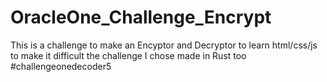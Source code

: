 # OracleOne_Challenge_Encrypt
This is a challenge to make an Encyptor and Decryptor to learn html/css/js to make it difficult the challenge I chose made in Rust too #challengeonedecoder5
